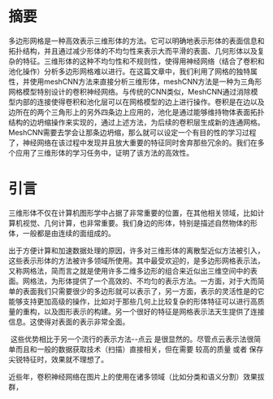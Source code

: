 # 摘要

​		多边形网格是一种高效表示三维形体的方法。它可以明确地表示形体的表面信息和拓扑结构，并且通过减少形体的不均匀性来表示大而平滑的表面、几何形体以及复杂的特征。三维形体的这种不均匀性和不规则性，使得用神经网络（结合了卷积和池化操作）分析多边形网格难以进行。在这篇文章中，我们利用了网格的独特属性，并使用meshCNN方法来直接分析三维形体，meshCNN方法是一种为三角形网格模型特别设计的卷积神经网络。与传统的CNN类似，MeshCNN通过消除模型内部的连接使得卷积和池化层可以在网格模型的边上进行操作。卷积是在边以及边所在的两个三角形上的另外四条边上应用的，池化是通过能够维持物体表面拓扑结构的边坍缩操作来实现的，通过上述方法，为后续的卷积层生成新的连通网格。MeshCNN需要去学会让那条边坍缩，那么就可以设定一个有目的性的学习过程了，神经网络在该过程中发现并且放大重要的特征同时舍弃那些冗余的。我们在多个应用了三维形体的学习任务中，证明了该方法的高效性。

# 引言

​	三维形体不仅在计算机图形学中占据了非常重要的位置，在其他相关领域，比如计算机视觉、几何计算，也非常重要。我们身边的形体，特别是描述自然物体的形体，一般都是由连续的面组成的。

​	出于方便计算和加速数据处理的原因，许多对三维形体的离散型近似方法被引入，这些表示形体的方法被许多领域所使用。其中最受欢迎的，是多边形网格表示法，又称网格法，简而言之就是使用许多二维多边形的组合来近似出三维空间中的表面。网格法，为形体提供了一个高效的、不均匀的表示方法。一方面，对于大而简单的表面我们只需要很少的多边形就可以表示了，另一方面，表示的灵活性是的它能够支持更加高级的操作，比如对于那些几何上比较复杂的形体特征可以进行高质量的重构，以及图形表示的构建。另一个很好的特征是网格表示法天生提供了连接信息。这使得对表面的表示非常全面。

​	这些优势相比于另一个流行的表示方法--点云 是很显然的。尽管点云表示法很简单而且和一般的数据获取技术（扫描）直接相关，但在需要 较高的质量 或者 保存尖锐特征时，效果就不理想了。

​	近些年，卷积神经网络在图片上的使用在诸多领域（比如分类和语义分割）效果拔群，

